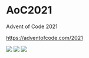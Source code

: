 # AoC2021
Advent of Code 2021

https://adventofcode.com/2021

![](https://img.shields.io/badge/day%20📅-11-blue) ![](https://img.shields.io/badge/stars%20⭐-8-yellow) ![](https://img.shields.io/badge/days%20completed-4-red)
